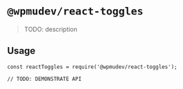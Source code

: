 # `@wpmudev/react-toggles`

> TODO: description

## Usage

```
const reactToggles = require('@wpmudev/react-toggles');

// TODO: DEMONSTRATE API
```
